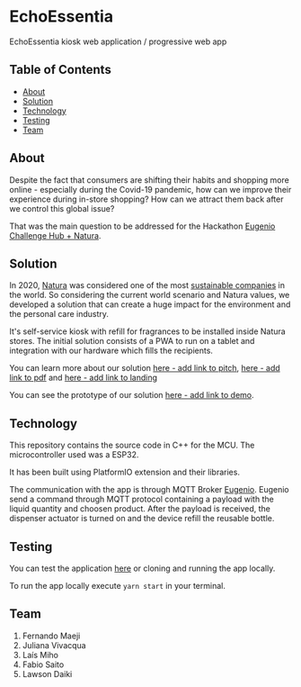 # EchoEssentia

EchoEssentia kiosk web application / progressive web app

## Table of Contents

- [About](#about)
- [Solution](#solution)
- [Technology](#technology)
- [Testing](#testing)
- [Team](#team)

## About

Despite the fact that consumers are shifting their habits and shopping more online - especially during the Covid-19 pandemic,
how can we improve their experience during in-store shopping? How can we attract them back after we control this global issue?

That was the main question to be addressed for the Hackathon [Eugenio Challenge Hub + Natura](https://www.eugeniochallengehub.io/).

## Solution

In 2020, [Natura](https://www.naturabrasil.com/) was considered one of the most
[sustainable companies](https://www.corporateknights.com/reports/2020-global-100/2020-global-100-ranking-15795648/)
in the world. So considering the current world scenario and Natura values, we developed a solution that can create a huge impact
for the environment and the personal care industry.

It's self-service kiosk with refill for fragrances to be installed inside Natura stores. The initial solution consists of
a PWA to run on a tablet and integration with our hardware which fills the recipients.

You can learn more about our solution [here - add link to pitch](), [here - add link to pdf]() and [here - add link to landing]()

You can see the prototype of our solution [here - add link to demo]().

## Technology

This repository contains the source code in C++ for the MCU. The microcontroller used was a ESP32.

It has been built using PlatformIO extension and their libraries.

The communication with the app is through MQTT Broker [Eugenio](https://eugenio.io/). Eugenio send a command through MQTT protocol containing a payload with the liquid quantity and choosen product. After the payload is received, the dispenser actuator is turned on and the device refill the reusable bottle.

## Testing

You can test the application [here](https://distracted-lamarr-9a862b.netlify.app/) or cloning and running the app locally.

To run the app locally execute `yarn start` in your terminal.

## Team

1. Fernando Maeji
2. Juliana Vivacqua
3. Laís Miho
4. Fabio Saito
5. Lawson Daiki
